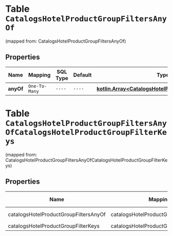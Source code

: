 
# Table `CatalogsHotelProductGroupFiltersAnyOf`
(mapped from: CatalogsHotelProductGroupFiltersAnyOf)

## Properties
Name | Mapping | SQL Type | Default | Type | Description | Notes
---- | ------- | -------- | ------- | ---- | ----------- | -----
**anyOf** | `One-To-Many` | `----` | `----`  | [**kotlin.Array&lt;CatalogsHotelProductGroupFilterKeys&gt;**](CatalogsHotelProductGroupFilterKeys.md) |  | 


# **Table `CatalogsHotelProductGroupFiltersAnyOfCatalogsHotelProductGroupFilterKeys`**
(mapped from: CatalogsHotelProductGroupFiltersAnyOfCatalogsHotelProductGroupFilterKeys)

## Properties
Name | Mapping | SQL Type | Default | Type | Description | Notes
---- | ------- | -------- | ------- | ---- | ----------- | -----
catalogsHotelProductGroupFiltersAnyOf | catalogsHotelProductGroupFiltersAnyOf | long | | kotlin.Long | Primary Key | *one*
catalogsHotelProductGroupFilterKeys | catalogsHotelProductGroupFilterKeys | long | | kotlin.Long | Foreign Key | *many*



